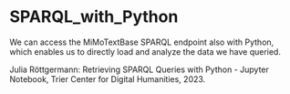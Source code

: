 # SPARQL_with_Python

We can access the MiMoTextBase SPARQL endpoint also with Python, which enables us to directly load and analyze the data we have queried.

Julia Röttgermann: Retrieving SPARQL Queries with Python - Jupyter Notebook, Trier Center for Digital Humanities, 2023. 
